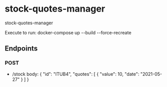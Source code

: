 # stock-quotes-manager
stock-quotes-manager

Execute to run:
   docker-compose up --build --force-recreate


## Endpoints

### POST
* /stock
body:
{
	"id": "ITUB4",
	"quotes": [
		{
			"value": 10,
			"date": "2021-05-27"
		}
	]
}
